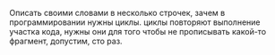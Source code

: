 Описать своими словами в несколько строчек, зачем в программировании нужны циклы.
циклы повторяют выполнение участка кода, нужны они для того чтобы не прописывать какой-то фрагмент, допустим, сто раз.